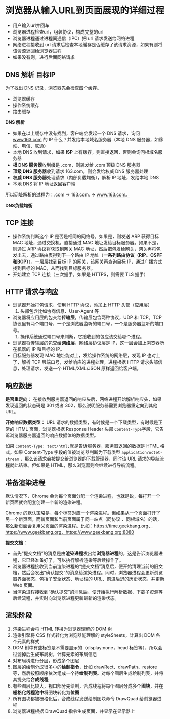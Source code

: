 # 浏览器从输入URL到页面展现的详细过程

- 用户输入url并回车
- 浏览器进程检查url，组装协议，构成完整的url
- 浏览器进程通过进程间通信（IPC）把 url 请求发送给网络进程
- 网络进程接收到 url 请求后检查本地缓存是否缓存了该请求资源，如果有则将该资源返回给浏览器进程
- 如果没有则，进行后面网络请求

## DNS 解析 目标IP

为了找出 DNS 记录，浏览器先会检查四个缓存。

- 浏览器缓存
- 操作系统缓存
- 路由缓存

**DNS 解析**
- 如果在以上缓存中没有找到，客户端会发起一个 DNS 请求，询问 www.163.com 的 IP 什么？并发给本地域名服务器（本地 DNS 服务器，如移动、电信、联通）
- 本地 DNS 收到请求，如果 **ISP** 上有缓存，则直接返回，否则会询问根域名服务器
- **根 DNS 服务器**收到缀是 .com，则转发给 .com 顶级 DNS 服务器
- **顶级 DNS 服务器**收到请求 163.com，则会发给权威 DNS 服务器处理
- **权威 DNS 服务器**处理请求（内部负载均衡），解析 IP 地址，发给本地 DNS
- 本地 DNS 将 IP 地址返回客户端

所以网址解析的过程为：.com -> 163.com. -> www.163.com。

**DNS负载均衡**


## TCP 连接

- 操作系统判断这个 IP 是否是相同的网络号，如果是，则发送 ARP 获得目标 MAC 地址，通过交换机，直接通过 MAC 地址发给目标服务器。如果不是，则通过 ARP 协议将获取到网关 MAC 地址，然后把包发给网关，网关再将包发出去，通过路由表得到下一个路由 IP 地址（**一系列路由协议（RIP、OSPF和BGP）**），一层层找到目标 IP 的网关，该网关再查询目标 IP，通过广播方式找到目标的 MAC，从而找到目标服务器。
- 开始建立 TCP 连接（三次握手，如果是 HTTPS，则需要 TLS 握手）

## HTTP 请求与响应

- 浏览器开始打包请求，使用 HTTP 协议，添加上 HTTP 头部（应用层）
   1. 头部包含比如协商信息、User-Agent 等
- 浏览器将应用层的包交给**传输层**，传输层包含两种协议，UDP 和 TCP。TCP 协议里有两个端口号，一个是浏览器监听的端口号，一个是服务器监听的端口号。
   1. 操作系统通过端口号来判断，它接收到的包应该交给哪个进程。
- 浏览器将传输层的包交给**网络层**，网络层协议层是 IP，这一层会加上浏览器所在机器的 IP 和目标的 IP。
- 目标服务器发现 MAC 地址能对上，发给操作系统的网络层，发现 IP 也对上了，解析 TCP 层端口号，发给响应的进程处理，进程根据 HTTP 请求头部信息，处理请求，发送一个 HTML/XML/JSON 原样返回给客户端。

## 响应数据

**是否重定向**：
在接收到服务器返回的响应头后，网络进程开始解析响应头，如果发现返回的状态码是 301 或者 302，那么说明服务器需要浏览器重定向到其他 URL。

**开始响应数据类型：**
URL 请求的数据类型，有时候是一个下载类型，有时候是正常的 HTML 页面，浏览器根据 Response Header 头部 `Content-Type`字段，它告诉浏览器服务器返回的响应数据体的数据类型。

如果 `Content-Type: text/html;`就是告诉服务器，服务器返回的数据是 HTML 格式。如果 Content-Type 字段的值被浏览器判断为下载类型 `application/octet-stream` ，那么该请求会被提交给浏览器的下载管理器，同时该 URL 请求的导航流程就此结束。但如果是 HTML，那么浏览器则会继续进行导航流程。

## 准备渲染进程

默认情况下，Chrome 会为每个页面分配一个渲染进程，也就是说，每打开一个新页面就会配套创建一个新的渲染进程。

Chrome 的默认策略是，每个标签对应一个渲染进程。但如果从一个页面打开了另一个新页面，而新页面和当前页面属于同一站点（同协议
、同根域名）的话，那么新页面会复用父页面的渲染进程。比如：https://time.geekbang.org、https://www.geekbang.org、https://www.geekbang.org:8080

**提交文档**：
- 首先“提交文档”的消息是由**渲染进程**发出给**浏览器进程**的，这是告诉浏览器进程，它已经准备好了，可以执行解析渲染等后续操作了。
- 浏览器进程接收到当前渲染进程的“提交文档”消息后，便开始清理当前的旧文档，然后会发出“确认提交”的消息给渲染进程。同时，浏览器进程会更新浏览器界面状态，包括了安全状态、地址栏的 URL、前进后退的历史状态，并更新 Web 页面。
- 当渲染进程接收到“确认提交”的消息后，便开始执行解析数据、下载子资源等后续流程，并实时向浏览器进程更新最新的渲染状态。

## 渲染阶段
1. 渲染进程会将 HTML 转换为浏览器理解的 DOM 树
2. 渲染引擎将 CSS 样式转化为浏览器能理解的 styleSheets，计算出 DOM 各个元素的样式
3. DOM 树中有些标签是不需要显示的（display:none，head 标签等），所以会过滤掉后生成布局树，计算元素的布局信息
4. 对布局树进行分层，形成多个图层
5. 图层的绘制分成很多小的**绘制指令**，比如 drawRect、drawPath、restore等，然后按照顺序依次组成一个待**绘制列表**。对每个图层生成绘制列表，并将其提交给**合成线程**
6. 有些图层比较大，视口部分先绘制，合成线程将每个图层分成多个**图块**，并在**栅格化线程池中**将图块转化为**位图**
7. 所有图块都被栅格化后，合成线程发送绘制图块命令 DrawQuad 给浏览器进程
8. 浏览器进程根据 DrawQuad 指令生成页面，并显示在显示器上

